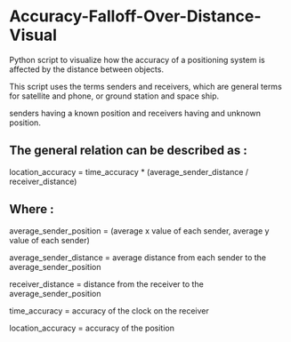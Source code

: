 # Accuracy-Falloff-Over-Distance-Visual

Python script to visualize how the accuracy of a positioning system is affected by the distance between objects.

This script uses the terms senders and receivers, which are general terms for satellite and phone, or ground station and space ship.

senders having a known position and receivers having and unknown position.


## The general relation can be described as :

location_accuracy = time_accuracy * (average_sender_distance / receiver_distance)


## Where :

average_sender_position = (average x value of each sender, average y value of each sender)

average_sender_distance = average distance from each sender to the average_sender_position

receiver_distance = distance from the receiver to the average_sender_position

time_accuracy = accuracy of the clock on the receiver

location_accuracy = accuracy of the position


